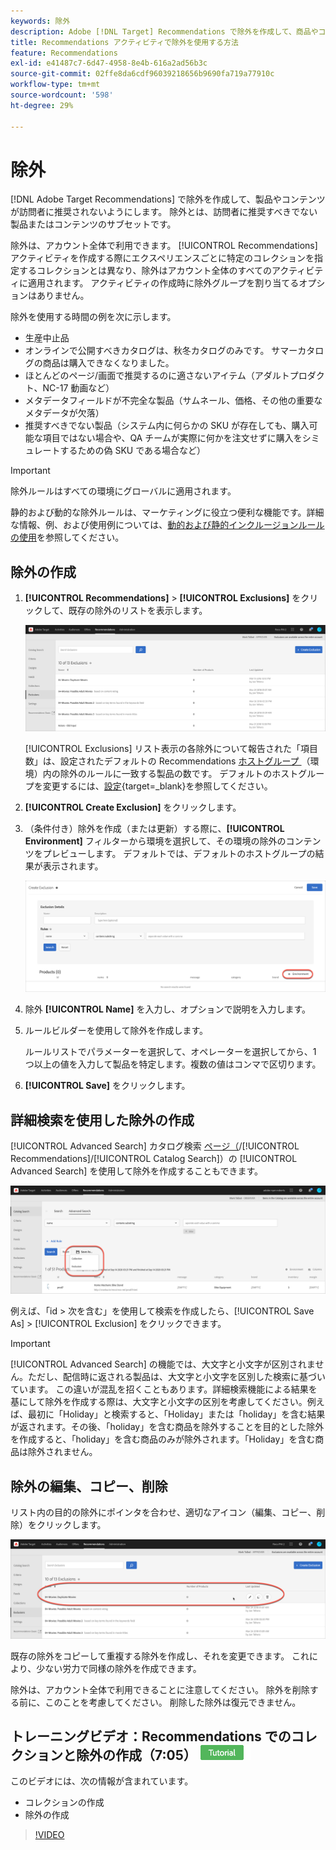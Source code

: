 ```yaml
---
keywords: 除外
description: Adobe [!DNL Target] Recommendations で除外を作成して、商品やコンテンツが訪問者にレコメンデーションされないようにする方法を説明します。
title: Recommendations アクティビティで除外を使用する方法
feature: Recommendations
exl-id: e41487c7-6d47-4958-8e4b-616a2ad56b3c
source-git-commit: 02ffe8da6cdf96039218656b9690fa719a77910c
workflow-type: tm+mt
source-wordcount: '598'
ht-degree: 29%

---
```


# 除外

[!DNL Adobe Target Recommendations] で除外を作成して、製品やコンテンツが訪問者に推奨されないようにします。 除外とは、訪問者に推奨すべきでない製品またはコンテンツのサブセットです。

除外は、アカウント全体で利用できます。 [!UICONTROL Recommendations] アクティビティを作成する際にエクスペリエンスごとに特定のコレクションを指定するコレクションとは異なり、除外はアカウント全体のすべてのアクティビティに適用されます。 アクティビティの作成時に除外グループを割り当てるオプションはありません。

除外を使用する時間の例を次に示します。

* 生産中止品
* オンラインで公開すべきカタログは、秋冬カタログのみです。 サマーカタログの商品は購入できなくなりました。
* ほとんどのページ/画面で推奨するのに適さないアイテム（アダルトプロダクト、NC-17 動画など）
* メタデータフィールドが不完全な製品（サムネール、価格、その他の重要なメタデータが欠落）
* 推奨すべきでない製品（システム内に何らかの SKU が存在しても、購入可能な項目ではない場合や、QA チームが実際に何かを注文せずに購入をシミュレートするための偽 SKU である場合など）

>[!IMPORTANT]
>
>除外ルールはすべての環境にグローバルに適用されます。
>
>静的および動的な除外ルールは、マーケティングに役立つ便利な機能です。詳細な情報、例、および使用例については、[動的および静的インクルージョンルールの使用](/help/main/c-recommendations/c-algorithms/use-dynamic-and-static-inclusion-rules.md#concept_4CB5C0FA705D4E449BD0B37B3D987F9F)を参照してください。

## 除外の作成

1. **[!UICONTROL Recommendations]** > **[!UICONTROL Exclusions]** をクリックして、既存の除外のリストを表示します。

   ![exclusions_list image](assets/exclusions_list.png)

   [!UICONTROL Exclusions] リスト表示の各除外について報告された「項目数」は、設定されたデフォルトの Recommendations [ ホストグループ ](/help/main/administrating-target/hosts.md) （環境）内の除外のルールに一致する製品の数です。 デフォルトのホストグループを変更するには、[設定](https://experienceleague.adobe.com/docs/target-dev/developer/recommendations.html?lang=ja){target=_blank}を参照してください。

1. **[!UICONTROL Create Exclusion]** をクリックします。

1. （条件付き）除外を作成（または更新）する際に、**[!UICONTROL Environment]** フィルターから環境を選択して、その環境の除外のコンテンツをプレビューします。 デフォルトでは、デフォルトのホストグループの結果が表示されます。

   ![除外を作成](/help/main/c-recommendations/c-products/assets/CreateExclusion.png)

1. 除外 **[!UICONTROL Name]** を入力し、オプションで説明を入力します。

1. ルールビルダーを使用して除外を作成します。

   ルールリストでパラメーターを選択して、オペレーターを選択してから、1 つ以上の値を入力して製品を特定します。複数の値はコンマで区切ります。

1. **[!UICONTROL Save]** をクリックします。

## 詳細検索を使用した除外の作成

[!UICONTROL Advanced Search] カタログ検索 [ ページ（](/help/main/c-recommendations/c-products/catalog-search.md#save-as)/[!UICONTROL Recommendations]/[!UICONTROL Catalog Search]）の [!UICONTROL Advanced Search] を使用して除外を作成することもできます。

![ 名前を付けて保存ダイアログ ](/help/main/c-recommendations/c-products/assets/save-as.png)

例えば、「id > 次を含む」を使用して検索を作成したら、[!UICONTROL Save As] > [!UICONTROL Exclusion] をクリックできます。

>[!IMPORTANT]
>
>[!UICONTROL Advanced Search] の機能では、大文字と小文字が区別されません。ただし、配信時に返される製品は、大文字と小文字を区別した検索に基づいています。 この違いが混乱を招くこともあります。詳細検索機能による結果を基にして除外を作成する際は、大文字と小文字の区別を考慮してください。例えば、最初に「Holiday」と検索すると、「Holiday」または「holiday」を含む結果が返されます。その後、「holiday」を含む商品を除外することを目的とした除外を作成すると、「holiday」を含む商品のみが除外されます。「Holiday」を含む商品は除外されません。

## 除外の編集、コピー、削除

リスト内の目的の除外にポインタを合わせ、適切なアイコン（編集、コピー、削除）をクリックします。

![ 除外に対するホバーアイコン ](/help/main/c-recommendations/c-products/assets/hover-exclusions.png)

既存の除外をコピーして重複する除外を作成し、それを変更できます。 これにより、少ない労力で同様の除外を作成できます。

除外は、アカウント全体で利用できることに注意してください。 除外を削除する前に、このことを考慮してください。 削除した除外は復元できません。

## トレーニングビデオ：Recommendations でのコレクションと除外の作成（7:05） ![ チュートリアルバッジ ](/help/main/assets/tutorial.png)

このビデオには、次の情報が含まれています。

* コレクションの作成
* 除外の作成

>[!VIDEO](https://video.tv.adobe.com/v/35311?captions=jpn)
